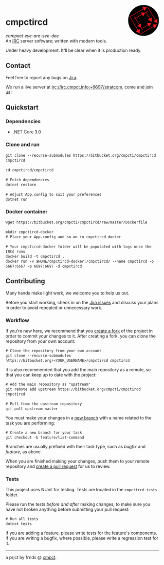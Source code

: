 <img src="./cmpct-icon-round.png" alt="cmpct logo" align="right" width="20%"/>

# cmpctircd
*compact eye-are-see-dee*  
An [IRC](https://simple.wikipedia.org/wiki/Internet_Relay_Chat) server software; written with modern tools.

Under heavy development. It'll be clear when it is production ready.

## Contact
Feel free to report any bugs on [Jira](https://cmpct.atlassian.net).

We run a live server at [irc://irc.cmpct.info:+6697/stratcom](irc://irc.cmpct.info:+6697/stratcom), come and join us!

## Quickstart
### Dependencies
* .NET Core 3.0

### Clone and run
```
git clone --recurse-submodules https://bitbucket.org/cmpcti/cmpctircd cmpctircd

cd cmpctircd/cmpctircd

# Fetch dependencies
dotnet restore

# Adjust App.config to suit your preferences
dotnet run
```

### Docker container
```
wget https://bitbucket.org/cmpcti/cmpctircd/raw/master/Dockerfile

mkdir cmpctircd-docker
# Place your App.config and so on in cmpctircd-docker

# Your cmpctircd-docker folder will be populated with logs once the IRCd runs
docker build -t cmpctircd .
docker run -v $HOME/cmpctircd-docker:/cmpctircd/ --name cmpctircd -p 6667:6667 -p 6697:6697 -d cmpctircd
```

## Contributing
Many hands make light work, we welcome you to help us out.

Before you start working, check in on the [Jira issues](https://bitbucket.org/cmpcti/cmpctircd/jira) and discuss your plans in order to avoid repeated or unnecessary work.

### Workflow
If you're new here, we recommend that you [create a fork](https://support.atlassian.com/bitbucket-cloud/docs/fork-a-repository/) of the project in order to commit your changes to it. After creating a fork, you can clone the repository from your own account:
```
# Clone the repository from your own account
git clone --recurse-submodules https://bitbucket.org/<YOUR_USERNAME>/cmpctircd cmpctircd
```
It is also recommended that you add the main repository as a remote, so that you can keep up to date with the project:
```
# Add the main repository as "upstream"
git remote add upstream https://bitbucket.org/cmpcti/cmpctircd cmpctircd

# Pull from the upstream repository
git pull upstream master
```

You must make your changes in a [new branch](https://git-scm.com/book/en/v2/Git-Branching-Basic-Branching-and-Merging) with a name related to the task you are performing:
```
# Create a new branch for your task
git checkout -b feature/list-command
```
Branches are usually prefixed with their task type, such as *bugfix* and *feature*, as above.

When you are finished making your changes, push them to your remote repository and [create a pull request](https://support.atlassian.com/bitbucket-cloud/docs/create-a-pull-request-to-merge-your-change/) for us to review.

### Tests
This project uses NUnit for testing. Tests are located in the `cmpctircd-tests` folder.

Please run the tests *before and after* making changes, to make sure you have not broken anything before submitting your pull request:

```
# Run all tests
dotnet tests
```
If you are adding a feature, please write tests for the feature's components. If you are writing a bugfix, where possible, please write a regression test for it.

---

a prjct by frnds @ [cmpct](https://cmpct.info/).